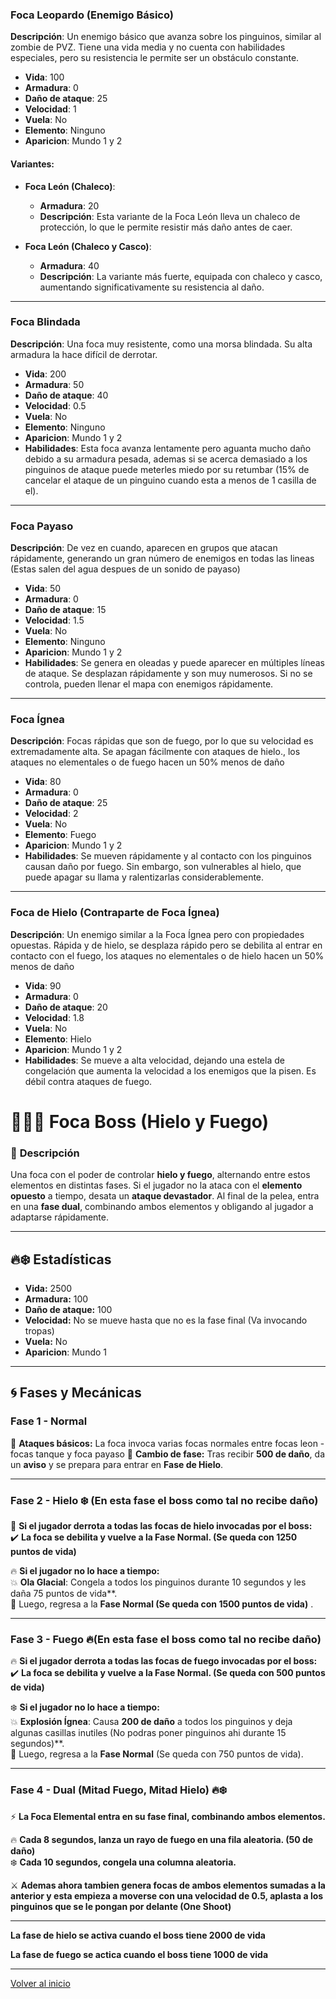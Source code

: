 ### Foca Leopardo (Enemigo Básico)
**Descripción**: Un enemigo básico que avanza sobre los pinguinos, similar al zombie de PVZ. Tiene una vida media y no cuenta con habilidades especiales, pero su resistencia le permite ser un obstáculo constante.

- **Vida**: 100
- **Armadura**: 0
- **Daño de ataque**: 25
- **Velocidad**: 1
- **Vuela**: No
- **Elemento**: Ninguno
- **Aparicion**: Mundo 1 y 2

#### Variantes:
- **Foca León (Chaleco)**:
  - **Armadura**: 20
  - **Descripción**: Esta variante de la Foca León lleva un chaleco de protección, lo que le permite resistir más daño antes de caer.

- **Foca León (Chaleco y Casco)**:
  - **Armadura**: 40
  - **Descripción**: La variante más fuerte, equipada con chaleco y casco, aumentando significativamente su resistencia al daño.

---

### Foca Blindada
**Descripción**: Una foca muy resistente, como una morsa blindada. Su alta armadura la hace difícil de derrotar.

- **Vida**: 200
- **Armadura**: 50
- **Daño de ataque**: 40
- **Velocidad**: 0.5
- **Vuela**: No
- **Elemento**: Ninguno
- **Aparicion**: Mundo 1 y 2
- **Habilidades**: Esta foca avanza lentamente pero aguanta mucho daño debido a su armadura pesada, ademas si se acerca demasiado a los pinguinos de ataque puede meterles miedo por su retumbar (15% de cancelar el ataque de un pinguino cuando esta a menos de 1 casilla de el).

---

### Foca Payaso
**Descripción**: De vez en cuando, aparecen en grupos que atacan rápidamente, generando un gran número de enemigos en todas las lineas (Estas salen del agua despues de un sonido de payaso)

- **Vida**: 50
- **Armadura**: 0
- **Daño de ataque**: 15
- **Velocidad**: 1.5
- **Vuela**: No
- **Elemento**: Ninguno
- **Aparicion**: Mundo 1 y 2
- **Habilidades**: Se genera en oleadas y puede aparecer en múltiples líneas de ataque. Se desplazan rápidamente y son muy numerosos. Si no se controla, pueden llenar el mapa con enemigos rápidamente.

---

### Foca Ígnea
**Descripción**: Focas rápidas que son de fuego, por lo que su velocidad es extremadamente alta. Se apagan fácilmente con ataques de hielo., los ataques no elementales o de fuego hacen un 50% menos de daño

- **Vida**: 80
- **Armadura**: 0
- **Daño de ataque**: 25
- **Velocidad**: 2
- **Vuela**: No
- **Elemento**: Fuego
- **Aparicion**: Mundo 1 y 2
- **Habilidades**: Se mueven rápidamente y al contacto con los pinguinos causan daño por fuego. Sin embargo, son vulnerables al hielo, que puede apagar su llama y ralentizarlas considerablemente.
  
---

### Foca de Hielo (Contraparte de Foca Ígnea)
**Descripción**: Un enemigo similar a la Foca Ígnea pero con propiedades opuestas. Rápida y de hielo, se desplaza rápido pero se debilita al entrar en contacto con el fuego, los ataques no elementales o de hielo hacen un 50% menos de daño

- **Vida**: 90
- **Armadura**: 0
- **Daño de ataque**: 20
- **Velocidad**: 1.8
- **Vuela**: No
- **Elemento**: Hielo
- **Aparicion**: Mundo 1 y 2
- **Habilidades**: Se mueve a alta velocidad, dejando una estela de congelación que aumenta la velocidad a los enemigos que la pisen. Es débil contra ataques de fuego.


# 🐻‍❄️🔥 Foca Boss (Hielo y Fuego)

### 📜 **Descripción**
Una foca con el poder de controlar **hielo y fuego**, alternando entre estos elementos en distintas fases. Si el jugador no la ataca con el **elemento opuesto** a tiempo, desata un **ataque devastador**. Al final de la pelea, entra en una **fase dual**, combinando ambos elementos y obligando al jugador a adaptarse rápidamente.

---

## 🔥❄️ **Estadísticas**
- **Vida:** 2500  
- **Armadura:** 100  
- **Daño de ataque:** 100  
- **Velocidad:** No se mueve hasta que no es la fase final (Va invocando tropas)  
- **Vuela:** No
- **Aparicion**: Mundo 1

---

## 🌀 **Fases y Mecánicas**

### **Fase 1 - Normal**
🔹 **Ataques básicos:** La foca invoca varias focas normales entre focas leon - focas tanque y foca payaso
🔹 **Cambio de fase:** Tras recibir **500 de daño**, da un **aviso** y se prepara para entrar en **Fase de Hielo**.  

---

### **Fase 2 - Hielo ❄️** (En esta fase el boss como tal no recibe daño)
🧊 **Si el jugador derrota a todas las focas de hielo invocadas por el boss:**  
✔️ **La foca se debilita y vuelve a la Fase Normal. (Se queda con 1250 puntos de vida)**  

🔥 **Si el jugador no lo hace a tiempo:**  
💥 **Ola Glacial**: Congela a todos los pinguinos durante 10 segundos y les daña 75 puntos de vida**.  
🔄 Luego, regresa a la **Fase Normal (Se queda con 1500 puntos de vida)** .  

---

### **Fase 3 - Fuego 🔥**(En esta fase el boss como tal no recibe daño)
🔥 **Si el jugador derrota a todas las focas de fuego invocadas por el boss:**  
✔️ **La foca se debilita y vuelve a la Fase Normal. (Se queda con 500 puntos de vida)**  

❄️ **Si el jugador no lo hace a tiempo:**  
💥 **Explosión Ígnea**: Causa **200 de daño** a todos los pinguinos y deja algunas casillas inutiles (No podras poner pinguinos ahi durante 15 segundos)**.  
🔄 Luego, regresa a la **Fase Normal** (Se queda con 750 puntos de vida).  

---

### **Fase 4 - Dual (Mitad Fuego, Mitad Hielo) 🔥❄️**
⚡ **La Foca Elemental entra en su fase final, combinando ambos elementos.**  

🔥 **Cada 8 segundos, lanza un rayo de fuego en una fila aleatoria. (50 de daño)**  
❄️ **Cada 10 segundos, congela una columna aleatoria.**  

⚔️ **Ademas ahora tambien genera focas de ambos elementos sumadas a la anterior y esta empieza a moverse con una velocidad de 0.5, aplasta a los pinguinos que se le pongan por delante (One Shoot)**  

---

**La fase de hielo se activa cuando el boss tiene 2000 de vida**

**La fase de fuego se actica cuando el boss tiene 1000 de vida**

---
[Volver al inicio](../README.md)
